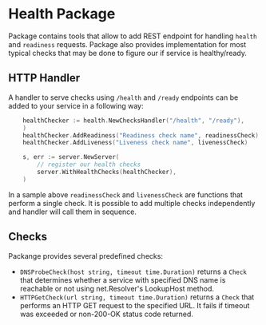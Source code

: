 # Health Package

Package contains tools that allow to add REST endpoint for handling `health` and `readiness` requests.
Package also provides implementation for most typical checks that may be done to figure our if service is healthy/ready.

## HTTP Handler

A handler to serve checks using `/health` and `/ready` endpoints can be added to your service in a following way: 

```go
	healthChecker := health.NewChecksHandler("/health", "/ready"),
	)
	healthChecker.AddReadiness("Readiness check name", readinessCheck)
	healthChecker.AddLiveness("Liveness check name", livenessCheck)

	s, err := server.NewServer(
		// register our health checks
		server.WithHealthChecks(healthChecker),
	)
```

In a sample above `readinessCheck` and `livenessCheck` are functions that perform a single check.
It is possible to add multiple checks independently and handler will call them in sequence.

## Checks

Packange provides several predefined checks:
 - `DNSProbeCheck(host string, timeout time.Duration)` returns a `Check` that determines whether a service with specified DNS name is reachable or not using net.Resolver's LookupHost method.
 - `HTTPGetCheck(url string, timeout time.Duration)` returns a `Check` that performs an HTTP GET request to the specified URL. It fails if timeout was exceeded or non-200-OK status code returned.
